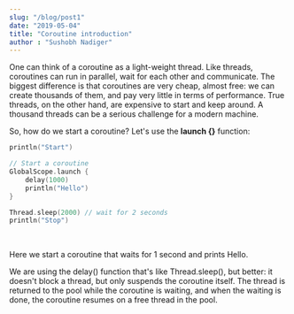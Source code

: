 ```yaml
---
slug: "/blog/post1"
date: "2019-05-04"
title: "Coroutine introduction"
author : "Sushobh Nadiger"
---
```



One can think of a coroutine as a light-weight thread. Like threads, coroutines can run in parallel, wait for each other and communicate. The biggest difference is that coroutines are very cheap, almost free: we can create thousands of them, and pay very little in terms of performance. True threads, on the other hand, are expensive to start and keep around. A thousand threads can be a serious challenge for a modern machine.

So, how do we start a coroutine? Let's use the **launch {}** function:

```kotlin
println("Start")

// Start a coroutine
GlobalScope.launch {
    delay(1000)
    println("Hello")
}

Thread.sleep(2000) // wait for 2 seconds
println("Stop")
```
&nbsp;


Here we start a coroutine that waits for 1 second and prints Hello.

We are using the delay() function that's like Thread.sleep(), but better: it doesn't block a thread, but only suspends the coroutine itself. The thread is returned to the pool while the coroutine is waiting, and when the waiting is done, the coroutine resumes on a free thread in the pool.